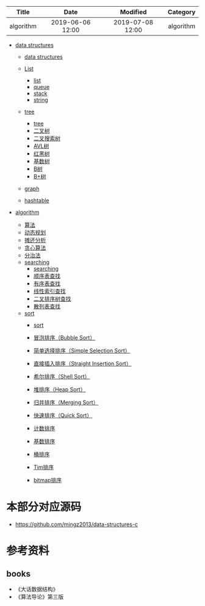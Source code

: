 | Title                | Date             | Modified         | Category          |
|:--------------------:|:----------------:|:----------------:|:-----------------:|
| algorithm            | 2019-06-06 12:00 | 2019-07-08 12:00 | algorithm         |



- [data structures](./data_structures/README.md)
    - [data structures](./data_structures/data_structures.md)

    - [List](./data_structures/list/README.md)
        - [list](./data_structures/list/list.md)
        - [queue](./data_structures/list/queue.md)
        - [stack](./data_structures/list/stack.md)
        - [string](./data_structures/list/string.md)
    
    - [tree](./data_structures/tree/tree.md)
        - [tree](./data_structures/tree/tree.md)
        - [二叉树](./data_structures/tree/二叉树.md)
        - [二叉搜索树](./data_structures/tree/二叉搜索树.md)
        - [AVL树](./data_structures/tree/AVL树.md)
        - [红黑树](./data_structures/tree/红黑树.md)
        - [基数树](./data_structures/tree/基数树.md)
        - [B树](./data_structures/tree/B树.md)
        - [B+树](./data_structures/tree/B+树.md)
    
    - [graph](./data_structures/graph/README.md)
    - [hashtable](./data_structures/hashtable/README.md)

- [algorithm](./algorithm/README.md)
    - [算法](./algorithm/algorithm.md)
    - [动态规划](./algorithm/动态规则/README.md)
    - [摊还分析](./algorithm/摊还分析/README.md)
    - [贪心算法](./algorithm/贪心算法/README.md)
    - [分治法](./algorithm/分治法/README.md)
    - [searching](./algorithm/searching/README.md)
        - [searching](./algorithm/searching/searching.md)
        - [顺序表查找](./algorithm/searching/sequential_search.md)
        - [有序表查找](./algorithm/searching/sorted_search.md)
        - [线性索引查找](./algorithm/searching/index_search.md)
        - [二叉排序树查找](./algorithm/searching/binary_sort_tree_search.md)
        - [散列表查找](./algorithm/searching/hash_search.md)
    - [sort](./algorithm/sort/README.md)
        - [sort](./algorithm/sort/sort.md)
        - [冒泡排序（Bubble Sort）](./algorithm/sort/bubble_sort.md)
        - [简单选择排序（Simple Selection Sort）](./algorithm/sort/select_sort.md)
        - [直接插入排序（Straight Insertion Sort）](./algorithm/sort/insert_sort.md)
        - [希尔排序（Shell Sort）](./algorithm/sort/shell_sort.md)
        - [堆排序（Heap Sort）](./algorithm/sort/heap_sort.md)
        - [归并排序（Merging Sort）](./algorithm/sort/merging_sort.md)
        - [快速排序（Quick Sort）](./algorithm/sort/quick_sort.md)
        
        - [计数排序](./algorithm/sort/计数排序.md)
        - [基数排序](./algorithm/sort/基数排序.md)
        - [桶排序](./algorithm/sort/桶排序.md)
        - [Tim排序](./algorithm/sort/tim_sort.md)
        - [bitmap排序](./algorithm/sort/bitmap排序.md)



# 本部分对应源码
- https://github.com/mingz2013/data-structures-c



# 参考资料
## books
- 《大话数据结构》
- 《算法导论》第三版